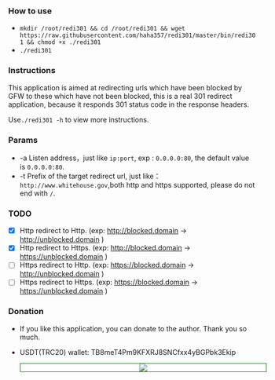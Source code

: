 ### How to use
- ```mkdir /root/redi301 && cd /root/redi301 && wget https://raw.githubusercontent.com/haha357/redi301/master/bin/redi301 && chmod +x ./redi301```
- ```./redi301```

### Instructions
  This application is aimed at redirecting urls which have been blocked by GFW to these which have not been blocked, this is a real 301 redirect 
  application, because it responds 301 status code in the response headers. 

  Use```./redi301 -h``` to view more instructions. 

### Params
- -a Listen address，just like ```ip:port```, exp : ```0.0.0.0:80```, the default value is ```0.0.0.0:80```.
- -t Prefix of the target redirect url, just like：```http://www.whitehouse.gov```,both http and https supported, please do not end with ```/```.

### TODO
- [x] Http redirect to Http. (exp: http://blocked.domain -> http://unblocked.domain )
- [x] Http redirect to Https. (exp: http://blocked.domain -> https://unblocked.domain )
- [ ] Https redirect to Http. (exp: https://blocked.domain -> http://unblocked.domain )
- [ ] Https redirect to Https. (exp: https://blocked.domain -> https://unblocked.domain )

### Donation

- If you like this application, you can donate to the author. Thank you so much.
- USDT(TRC20) wallet: TB8meT4Pm9KFXRJ8SNCfxx4yBGPbk3Ekip

  <div style="text-align: center; width: 500px; border: green solid 1px;"><img src="https://img.mdev.eu.org/file/5bda398b80a9ce195b72c.png"></div>